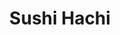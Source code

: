 ---
layout: place
title: "Sushi Hachi"
permalink: /district-of-columbia/washington/sushi-hachi.html
stateAbbr: DC
stateName: District of Columbia
cityName: Washington
place_id: ChIJ-QXZ3My5t4kRVtWtEPPtsv4
photos:
  - >-
    AUy1YQ3IjEf9JDcCz_ioZ0okEiZoZUw_foU5vtm3DdEL1eCcLb89d8B9PIVOSrA-uNX2wOIxo5AK-Wyt4PxO-NeqJqHOtZvQP1boHobuImW_qXu8tMofGRh7HwMwLKplCfELVtB_fGzrRqbfKHVlrak-_gpTWZZOOv5iS9E-ul5Hb403rCER8zaxMFugDLLDgTqqkj6UyrtazvpGBTKt-EZq-e8pt1wNbUIzGzlZSm4KiK4fbua3iuXlPo0Rp0c0ZDlf1lgSlaJHhiDEVOD3H5JSjo7oX8JgjJ6oBhwDiLT5ku_iYA
  - >-
    AUy1YQ1u2yg9tb-uiw1IluJFmVFP3NXEy2tJ5FQqdbVbAEOOp4FPx3qbzvY8ijpTlr9h-gOL-fSzRZjxDyLfDwMIEyE941w_jNBtHiuPI90pVrsJpqp5LieED_B-Y5ZoJ9Yd48riLScQfTo9n9Vt1ooDqUgsVtcvQe4xgHzmLuQNA-sw3s5gbUxPzRZW2UmVxdNKZJq2JLKUoW__EyKp8iNqiNqVx6j_ZhoirP89a7ETjlhA4FZ_G_RFrTPBHpaDG45F0Q9gCtXhNZySo1V8imHLAu27ZQg01lLRAsPP-RVXOKElaQ
  - >-
    AUy1YQ3eaSe8Dzntyz1d4run4QXc1m5UKV_mWc1P_z2v-Y4We5sWuXtwpxbaBuzvsumDnvR7HIHyNqPcgZyLWPIi0os4S0287twOsw8oeyPf79qJx6tJoXNskt1tqIL4FOxjyIE3224dzE6Zdv83r8EskC1KLRwr2zmBAc6gJMsuabwC0Aqk5HRo1lV0hNFiiRwxY2C5SrM9ZPRu08ay-L_jP-CuqNmXJArl_doGc6CuO3Y91gNr3Vz9krdDfpYb3m2ED6kUFWUGbLn3g1mbiknfySGgHEA10WjkDhyJwGy2pEzFwQ
  - >-
    AUy1YQ3fdXSqYemGmL98875IwVOmjyggYTeKIFhrTsqKuD8QJIBPuqpVcb3yk6tM6kroBtewuw3t1wLNhHs957_IH6e07wZkYQVknuC_-_l-1UtKnsp56KhgHXpNJ4Jzd5mkj117SY5WsQPiO__xlZYxL51zzfimuCgMBrgHdKTTQ_u6ZnHtILjYLVAlNYsR0D_m6_nFQWOJXw4Q0oLOlfiNV3IcfNmRrCXw87hVEUvBRmN9UhGlyP9BD38MGqrYxGeplJZnbDf0WYm_pZdIBZZjKLeLpy3OejyRSyErjZ3h1NiGtg
  - >-
    AUy1YQ0dmUZvl1j5-xg4Ev8449Nb2cSsdLHOQ0w6sVQIG99tjzfkDqy_-8sDXUy9amgZKt39hDRawHb9gA_9jG0aI5fpWTkTcaqbKgYOG7QZahpL9I3gLU-SkX31n9qDZ0ASdV5upiKVje1ngxLN5D0TiJhoWYuiwpohm9dQ5GH9rrw688FpPq4DLn9_Xe-LKvvvZ3ithgX709aLluM4OIKRaHngqeZ27vDkxEBdjX3DkP7UhyZT33NyEnF3GmRGPh55NBmPpPthFYopY-bZwq9aDbpD-xePp2EmxnD9cPrv3R3P9Q
  - >-
    AUy1YQ2Qb-SIndhfjnVGrive6a7IBAIhZ_FQoFSXQgXNA9256y1_OReZ7CGzepQr7F0kGRqV1ODgIfkF_Sd8DElO-KEiPfCRP4PY4_0IuCvY6eMP0_NzXQJ2-GfPQVsK_2_Ql4LEevz7aDi9Ujqszz3y29xEuFcPMR44RW494NSGThil7Rv1M6im20x6Q1eCDIfSNlweXzP_XPdPKKN0ynnV7TcuVUDbqdP4sc-yiWrWepx26QmAETMpBz4G86JGWg4YECWJhV_GVeR0Z-WuIzoc-b7t-PUG_NRH4lr4QvBz5BUVAZ4XPdrcuVOEY7SjVLq55CC1ywY4IlkbLla0D4rFUlOb-QSPa3JphtYAzod6glM0OKo1dZpIxj1g1BpeL6fG75yrWTk7OyzODHLyhiStTL2TmAOgd2X_SQtQ1ewCqC2Vhw
  - >-
    AUy1YQ1Ku6Ta44lfn3kYEa8KF3HOgKc7tGBI4nBMLtDh1jqSF3iAx1hrkkd-9W-gMaN-v-3gLlxfS2uGJhoIWELR3IpgR_tF2vK4uGggYMYpkXsqleTW_Exvb3mFD1z3ga1snbZ1Sja4tVZGMWj7bKr4YZXzufUQ4By5D739Rgtl-mxl-XYkBqFcSzwa1_PkZ874JHdXFocMTsvd-maDXCGvjxOB55CRU5UQwU8E3thpVyGUF_ne_jhOnV0Hgxi07Ar-sn6QgOX0lJQ2myji9ZUiVhnw4mVXCJC_O5-OZvqScJVaaonQHOH4tndbEPlR8vlje-CO6OCUJoZROaMBi5qb5wM8t56tylhovl-sud4l_gbVRkLJE08FFWRrpkS7wu19U4NL7iMWxBhu2vnJS5nQXdeeG7YBkz8qsx6GNydjivczPg
  - >-
    AUy1YQ2DaDM-7RJybqWzCKndd8DGZaYdKEb9LUZRPMMgQzLEudsS3_SzDHz-9ICK_shA0mwYr1LCUMCpQ53dFMvcO5K31eaKluwXyNpeRpGi6sTWfu-t3QQXJ8-qbRFcGnTIkkJE77GQcCsyRDY-SUzNJ6yekLnp4aEdH213PxAruVFJ9jlBfdtUH_u9fcrPXECVe1Y-WhDruOHTqtVdOFjhZa5a9Nc4JcvIXN_uuGc9QBPdI6Q6ZwYFyqAKagsuHmj1F7f2w6o-4nhM92_lR1L6FEv1d1l9hUl2H8-EMpJ4bVLAOA
  - >-
    AUy1YQ1_vtLWNr7orCKmirkextSc99QEErqRqjEQIbWaVc-KMYMMFeO_UE9TUN9nO44c6T7bDXWLiMgeYHD_UNhGeTruX8AOGcdiSf-BuxRxMAFlYFxmCcLKSzrv_LgSf_SootpFUce4fa81LqKC5KNR9pEfbfTtXsz6332bTsYhC1quPdORYF2CRV4hy1MUSWDySkz2vvtLAQjWPhlxOOJdisMYyDs3DTXwkK5aoTkxU6SXxwlDq09sYRip5_eYA9bxBsm5VkFSWLgQ0Vh_VAF06MnsLrZiNDNqnvoX8N49LLaP0eGWnQxuEZkPNg9G8ijrQPFAKfmlVAJvQkrt-Tdo_nL5mlVFYzhX_g1LNYoktfj-TSi8T--Z3IUtOqWjxykUyIWYMBqzMT41NWtfOMYxMLw-HsbhYDvw9oEHfx2BWeovPw
  - >-
    AUy1YQ0yumSMcaDbTT3XqsMghOA-whdP4QfMn_4xTj2_ayDHkq3rVhgyJykf0ihde3ldXRP_4CQ5RC74as1BLhVk5BMfjkyJBwcRmMfAMhJxVGsscpiDM6Xy-H0qpslypvbJjUGij6fOg35dj49KGsFhiqoC5aKtL6dNejlUVxStZozhuiWuKcIwym_pX7NEyF8-hBLBpcRTAvJlcfivFsWTcE96OGDlBfFyAtUS2MlpitLJ66DEHF-CTKCxqVYw0wXPZ1Nn5-99W3ZUimUyu1DqomfYB1DeSe_LmfY8os0BP0KO0A
address: 735 8th St SE, Washington, DC 20003, USA
street: 735 8th St SE
city: Washington
state: DC
zip: '20003'
country: USA
address_html: >-
  <span class="street-address">735 8th St SE</span>, <span
  class="locality">Washington</span>, <span class="region">DC</span> <span
  class="postal-code">20003</span>, <span class="country-name">USA</span>
neighborhood: Capitol Hill
latitude: '38.880034'
longitude: '-76.995221'
accessibility_options:
  wheelchairAccessibleEntrance: true
  wheelchairAccessibleRestroom: true
  wheelchairAccessibleSeating: true
business_status: OPERATIONAL
name: Sushi Hachi
google_maps_links:
  directionsUri: >-
    https://www.google.com/maps/dir//''/data=!4m7!4m6!1m1!4e2!1m2!1m1!1s0x89b7b9ccdcd905f9:0xfeb2edf310add556!3e0
  photosUri: >-
    https://www.google.com/maps/place//data=!4m3!3m2!1s0x89b7b9ccdcd905f9:0xfeb2edf310add556!10e5
  placeUri: https://maps.google.com/?cid=18352993059700856150
  reviewsUri: >-
    https://www.google.com/maps/place//data=!4m4!3m3!1s0x89b7b9ccdcd905f9:0xfeb2edf310add556!9m1!1b1
  writeAReviewUri: >-
    https://www.google.com/maps/place//data=!4m3!3m2!1s0x89b7b9ccdcd905f9:0xfeb2edf310add556!12e1
primary_type: Sushi Restaurant
opening_hours:
  regular: null
  current: null
secondary_opening_hours:
  regular:
    weekdayDescriptions: null
    type: null
  current:
    weekdayDescriptions: null
    type: null
phone: (202) 621-8499
price_level: null
price_range: null
rating: '4.4'
rating_count: 627
website: http://www.sushihachidc.com/
description: >-
  Clever maki, unique cocktails & imported wines in a stylish, brick-lined space
  with a relaxed vibe.
reviews:
  - ChZDSUhNMG9nS0VJQ0FnSUNfdi1uMkxREAE
  - ChZDSUhNMG9nS0VJQ0FnSURmcVpYVkhBEAE
  - ChZDSUhNMG9nS0VJQ0FnSURyMy1DcVd3EAE
  - ChZDSUhNMG9nS0VJQ0FnTURneXNpQ0RBEAE
  - ChdDSUhNMG9nS0VJQ0FnSUNyM0ozVDlBRRAB
parking_options:
  - FREE_STREET_PARKING
  - PAID_STREET_PARKING
payment_options:
  - ACCEPTS_CREDIT_CARDS
  - ACCEPTS_DEBIT_CARDS
  - ACCEPTS_NFC
allow_dogs: null
curbside_pickup: null
delivery: true
dine_in: true
good_for_children: false
good_for_groups: true
good_for_sports: false
live_music: false
menu_for_children: true
outdoor_seating: false
reservable: true
restroom: true
serves_beer: true
serves_breakfast: false
serves_brunch: false
serves_cocktails: true
serves_coffee: false
serves_dinner: true
serves_dessert: true
serves_lunch: true
serves_vegetarian_food: true
serves_wine: true
takeout: true
slug: Sushi-Hachi

---